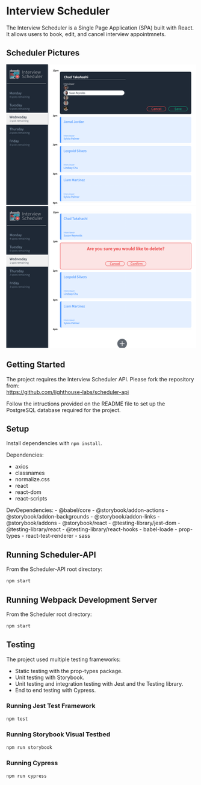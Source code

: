 # Interview Scheduler
 The Interview Scheduler is a Single Page Application (SPA) built with React. It allows users to book, edit, and cancel interview appointmnets.

## Scheduler Pictures

!["Desktop version"](https://github.com/marcelaamf/scheduler/blob/master/Docs/Screenshot%202023-04-24%20at%202.27.02%20PM.png?raw=true)
!["Desktop version"](https://github.com/marcelaamf/scheduler/blob/master/Docs/Screenshot%202023-04-24%20at%202.27.29%20PM.png?raw=true)

## Getting Started
The project requires the Interview Scheduler API. Please fork the repository from:  
https://github.com/lighthouse-labs/scheduler-api

Follow the intructions provided on the README file to set up the PostgreSQL database required for the project. 

## Setup

Install dependencies with `npm install`.

 Dependencies:
  - axios
  - classnames
  - normalize.css
  - react
  - react-dom
  - react-scripts

  DevDependencies:
    - @babel/core
    - @storybook/addon-actions
    - @storybook/addon-backgrounds
    - @storybook/addon-links
    - @storybook/addons
    - @storybook/react
    - @testing-library/jest-dom
    - @testing-library/react
    - @testing-library/react-hooks
    - babel-loade
    - prop-types
    - react-test-renderer
    - sass

## Running Scheduler-API
From the Scheduler-API root directory:

```sh
npm start
```
## Running Webpack Development Server
From the Scheduler root directory:

```sh
npm start
```

## Testing
The project used multiple testing frameworks:

- Static testing with the prop-types package.
- Unit testing with Storybook.
- Unit testing and integration testing with Jest and the Testing library.
- End to end testing with Cypress.

### Running Jest Test Framework

```sh
npm test
```
### Running Storybook Visual Testbed

```sh
npm run storybook
```
### Running Cypress

```sh
npm run cypress
```

